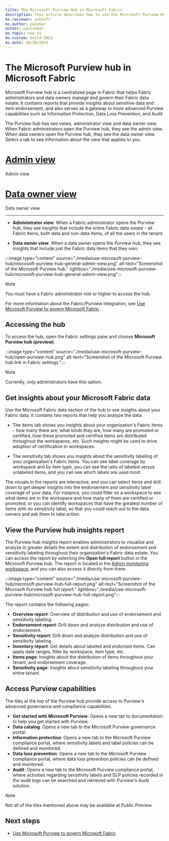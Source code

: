 ```yaml
---
title: The Microsoft Purview Hub in Microsoft Fabric
description: This article describes how to use the Microsoft Purview Hub in Microsoft Fabric to monitor and govern your Microsoft Fabric instance.
ms.reviewer: antonfr
ms.author: painbar
author: paulinbar
ms.topic: how-to 
ms.custom: build-2023
ms.date: 10/28/2023
---
```


# The Microsoft Purview hub in Microsoft Fabric

Microsoft Purview hub is a centralized page in Fabric that helps Fabric administrators and data owners manage and govern their Fabric data estate. It contains reports that provide insights about sensitive data and item endorsement, and also serves as a gateway to more advanced Purview capabilities such as Information Protection, Data Loss Prevention, and Audit.

The Purview hub has two views, administrator view and data owner view. When Fabric administrators open the Purview hub, they see the admin view. When data owners open the Purview hub, they see the data owner view. Select a tab to see information about the view that applies to you.

# [Admin view](#tab/admin-view)

Admin view

# [Data owner view](#tab/data-owner)

Data owner view

---

* **Administrator view**: When a Fabric administrator opens the Purview hub, they see insights that include the entire Fabric data estate - all Fabric items, both data and non-data items, of all the users in the tenant. 

* **Data owner view**: When a data owner opens the Purview hub, they see insights that include just the Fabric data items that they own.

:::image type="content" source="./media/use-microsoft-purview-hub/microsoft-purview-hub-general-admin-view.png" alt-text="Screenshot of the Microsoft Purview hub." lightbox="./media/use-microsoft-purview-hub/microsoft-purview-hub-general-admin-view.png":::

>[!NOTE]
> You must have a Fabric administrator role or higher to access the hub.

For more information about the Fabric/Purview integration, see [Use Microsoft Purview to govern Microsoft Fabric](./microsoft-purview-fabric.md).

## Accessing the hub

To access the hub, open the Fabric settings pane and choose **Microsoft Purview hub (preview)**.

:::image type="content" source="./media/use-microsoft-purview-hub/open-purview-hub.png" alt-text="Screenshot of the Microsoft Purview hub link in Fabric settings.":::

>[!NOTE]
> Currently, only administrators have this option.

## Get insights about your Microsoft Fabric data

Use the Microsoft Fabric data section of the hub to see insights about your Fabric data. It contains two reports that help you analyze the data.

* The items tab shows you insights about your organization's Fabric items - how many there are, what kinds they are, how many are promoted or certified, how these promoted and certified items are distributed throughout the workspaces, etc. Such insights might be used to drive adoption of certification in workspaces.

* The sensitivity tab shows you insights about the sensitivity labeling of your organization's Fabric items. You can see label coverage by workspace and by item type, you can see the ratio of labeled versus unlabeled items, and you can see which labels are used most.

The visuals in the reports are interactive, and you can select items and drill down to get deeper insights into the endorsement and sensitivity label coverage of your data. For instance, you could filter on a workspace to see what items are in the workspace and how many of them are certified or promoted, or you can identify workspaces that have the greatest number of items with no sensitivity label, so that you could reach out to the data owners and ask them to take action.

## View the Purview hub insights report

The Purview hub insights report enables administrators to visualize and analyze in greater details the extent and distribution of endorsement and sensitivity labeling throughout their organization's Fabric data estate. You can access the report by selecting the **Open full report** button in the Microsoft Purview hub. The report is located in the [Admin monitoring workspace](../admin/monitoring-workspace.md), and you can also access it directly from there.

:::image type="content" source="./media/use-microsoft-purview-hub/microsoft-purview-hub-full-report.png" alt-text="Screenshot of the Microsoft Purview hub full report." lightbox="./media/use-microsoft-purview-hub/microsoft-purview-hub-full-report.png":::

The report contains the following pages:

* **Overview report**: Overview of distribution and use of endorsement and sensitivity labeling.
* **Endorsement report**: Drill down and analyze distribution and use of endorsement.
* **Sensitivity report**: Drill down and analyze distribution and use of sensitivity labeling.
* **Inventory report**: Get details about labeled and endorsed items. Can apply date ranges, filter by workspace, item type, etc.
* **Items page**: Insights about the distribution of items throughout your tenant, and endorsement coverage.
* **Sensitivity page**: Insights about sensitivity labeling throughout your entire tenant.

## Access Purview capabilities

The tiles at the top of the Purview hub provide access to Purview's advanced governance and compliance capabilities.

* **Get started with Microsoft Purview**: Opens a new tab to documentation to help you get started with Purview.
* **Data catalog**: Opens a new tab to the Microsoft Purview governance portal.
* **Information protection**: Opens a new tab to the Microsoft Purview compliance portal, where sensitivity labels and label policies can be defined and monitored.
* **Data loss prevention**: Opens a new tab to the Microsoft Purview compliance portal, where data loss prevention policies can be defined and monitored.
* **Audit**: Opens a new tab to the Microsoft Purview compliance portal, where activities regarding sensitivity labels and DLP policies recorded in the audit logs can be searched and retrieved with Purview's Audit solution.

> [!NOTE]
> Not all of the tiles mentioned above may be available at Public Preview.

## Next steps

* [Use Microsoft Purview to govern Microsoft Fabric](./microsoft-purview-fabric.md)
